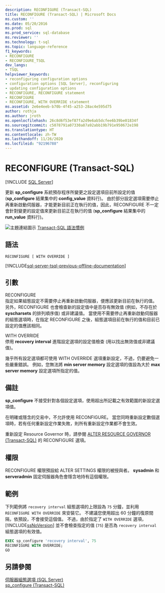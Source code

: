 ```yaml
---
description: RECONFIGURE (Transact-SQL)
title: RECONFIGURE (Transact-SQL) | Microsoft Docs
ms.custom: ''
ms.date: 05/20/2016
ms.prod: sql
ms.prod_service: sql-database
ms.reviewer: ''
ms.technology: t-sql
ms.topic: language-reference
f1_keywords:
- RECONFIGURE
- RECONFIGURE_TSQL
dev_langs:
- TSQL
helpviewer_keywords:
- reconfiguring configuration options
- configuration options [SQL Server], reconfiguring
- updating configuration options
- RECONFIGURE, RECONFIGURE statement
- RECONFIGURE
- RECONFIGURE, WITH OVERRIDE statement
ms.assetid: 2e6e4eeb-b70b-4f45-a253-28ac4e595d75
author: rothja
ms.author: jroth
ms.openlocfilehash: 26c8d6f53ef87fa2d9e6ab5dcfee6b39be01834f
ms.sourcegitcommit: c5078791a07330a87a92abb19b791e950672e198
ms.translationtype: HT
ms.contentlocale: zh-TW
ms.lasthandoff: 11/26/2020
ms.locfileid: "92196788"
---
```

# <a name="reconfigure-transact-sql"></a>RECONFIGURE (Transact-SQL)
[!INCLUDE [SQL Server](../../includes/applies-to-version/sqlserver.md)]

  更新 **sp_configure** 系統預存程序所變更之設定選項目前所設定的值 (**sp_configure** 結果集中的 **config_value** 資料行)。 由於部分設定選項需要停止再重新啟動伺服器，才能更新目前正在執行的值，因此，RECONFIGURE 不一定會針對變更的設定值來更新目前正在執行的值 (**sp_configure** 結果集中的 **run_value** 資料行)。    
    
 ![主題連結圖示](../../database-engine/configure-windows/media/topic-link.gif "主題連結圖示") [Transact-SQL 語法慣例](../../t-sql/language-elements/transact-sql-syntax-conventions-transact-sql.md)    
    
## <a name="syntax"></a>語法    
    
```syntaxsql
RECONFIGURE [ WITH OVERRIDE ]    
```    
    
[!INCLUDE[sql-server-tsql-previous-offline-documentation](../../includes/sql-server-tsql-previous-offline-documentation.md)]

## <a name="arguments"></a>引數
 RECONFIGURE    
 指定如果組態設定不需要停止再重新啟動伺服器，便應該更新目前在執行的值。 另外，RECONFIGURE 也會檢查新的設定值中是否存有無效值 (例如，不存在於 **syscharsets** 的排列順序值) 或非建議值。 當使用不需要停止再重新啟動伺服器的組態選項時，在指定 RECONFIGURE 之後，組態選項目前在執行的值和目前已設定的值應該相同。    
    
 WITH OVERRIDE    
 停用 **recovery interval** 進階設定選項的設定值檢查 (用以找出無效值或非建議值)。    
    
 幾乎所有設定選項都可使用 WITH OVERRIDE 選項重新設定，不過，仍要避免一些嚴重錯誤。 例如，您無法將 **min server memory** 設定選項的值設為大於 **max server memory** 設定選項所指定的值。
      
## <a name="remarks"></a>備註    
 **sp_configure** 不接受針對各個設定選項，使用超出所記載之有效範圍的新設定選項值。    
    
 在明確或隱含的交易中，不允許使用 RECONFIGURE。 當您同時重新設定數個選項時，若有任何重新設定作業失敗，則所有重新設定作業都不會生效。    
    
 重新設定 Resource Governor 時，請參閱 [ALTER RESOURCE GOVERNOR &#40;Transact-SQL&#41;](../../t-sql/statements/alter-resource-governor-transact-sql.md) 的 RECONFIGURE 選項。    
    
## <a name="permissions"></a>權限    
 RECONFIGURE 權限預設給 ALTER SETTINGS 權限的被授與者。 **sysadmin** 和 **serveradmin** 固定伺服器角色會隱含地持有這個權限。    
    
## <a name="examples"></a>範例    
 下列範例將 `recovery interval` 組態選項的上限設為 `75` 分鐘，並利用 `RECONFIGURE WITH OVERRIDE` 來安裝它。 不建議您使用超出 60 分鐘的復原間隔，依預設，不會接受這個值。 不過，由於指定了 `WITH OVERRIDE` 選項，[!INCLUDE[ssNoVersion](../../includes/ssnoversion-md.md)] 並不會檢查指定的值 (`75`) 是否為 `recovery interval` 組態選項的有效值。    
    
```sql    
EXEC sp_configure 'recovery interval', 75    
RECONFIGURE WITH OVERRIDE;    
GO    
```    
    
## <a name="see-also"></a>另請參閱    
 [伺服器組態選項 &#40;SQL Server&#41;](../../database-engine/configure-windows/server-configuration-options-sql-server.md)     
 [sp_configure &#40;Transact-SQL&#41;](../../relational-databases/system-stored-procedures/sp-configure-transact-sql.md)    
    
  
